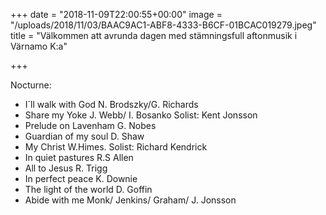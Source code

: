 +++
date = "2018-11-09T22:00:55+00:00"
image = "/uploads/2018/11/03/BAAC9AC1-ABF8-4333-B6CF-01BCAC019279.jpeg"
title = "Välkommen att avrunda dagen med stämningsfull aftonmusik i Värnamo K:a"

+++

Nocturne:

* I´ll walk with God​ N. Brodszky/G. Richards
* Share my Yoke​ J. Webb/ I. Bosanko  Solist: Kent Jonsson
* Prelude on Lavenham ​G. Nobes
* Guardian of my soul​ D. Shaw
* My Christ​​ W.Himes.  Solist: Richard Kendrick​
* In quiet pastures ​R.S Allen
* All to Jesus​​ R. Trigg
* In perfect peace ​K. Downie
* The light of the world ​D. Goffin
* Abide with me ​Monk/ Jenkins/ Graham/ J. Jonsson